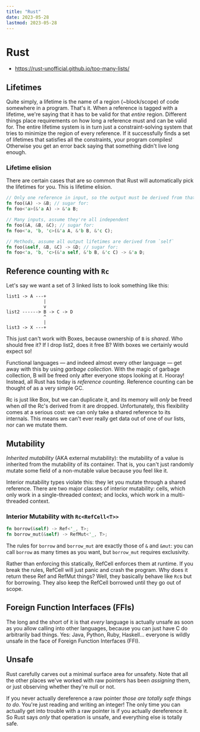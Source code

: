 ```yaml
---
title: "Rust"
date: 2023-05-28
lastmod: 2023-05-28
---
```

# Rust
- https://rust-unofficial.github.io/too-many-lists/
## Lifetimes
Quite simply, a lifetime is the name of a region (~block/scope) of code somewhere in a program. That's it. When a reference is tagged with a lifetime, we're saying that it has to be valid for that *entire* region. Different things place requirements on how long a reference must and can be valid for. The entire lifetime system is in turn just a constraint-solving system that tries to minimize the region of every reference. If it successfully finds a set of lifetimes that satisfies all the constraints, your program compiles! Otherwise you get an error back saying that something didn't live long enough.
### Lifetime elision
There are certain cases that are so common that Rust will automatically pick the lifetimes for you. This is lifetime elision.
```rust
// Only one reference in input, so the output must be derived from that input
fn foo(&A) -> &B; // sugar for:
fn foo<'a>(&'a A) -> &'a B;

// Many inputs, assume they're all independent
fn foo(&A, &B, &C); // sugar for:
fn foo<'a, 'b, 'c>(&'a A, &'b B, &'c C);

// Methods, assume all output lifetimes are derived from `self`
fn foo(&self, &B, &C) -> &D; // sugar for:
fn foo<'a, 'b, 'c>(&'a self, &'b B, &'c C) -> &'a D;
```
## Reference counting with `Rc`
Let's say we want a set of 3 linked lists to look something like this:
```
list1 -> A ---+
              |
              v
list2 ------> B -> C -> D
              ^
              |
list3 -> X ---+

```
This just can't work with Boxes, because ownership of `B` is _shared_. Who should free it? If I drop list2, does it free B? With boxes we certainly would expect so!

Functional languages — and indeed almost every other language — get away with this by using _garbage collection_. With the magic of garbage collection, B will be freed only after everyone stops looking at it. Hooray! Instead, all Rust has today is _reference counting_. Reference counting can be thought of as a very simple GC.

Rc is just like Box, but we can duplicate it, and its memory will _only_ be freed when _all_ the Rc's derived from it are dropped. Unfortunately, this flexibility comes at a serious cost: we can only take a shared reference to its internals. This means we can't ever really get data out of one of our lists, nor can we mutate them.
## Mutability
_Inherited mutability_ (AKA external mutability): the mutability of a value is inherited from the mutability of its container. That is, you can't just randomly mutate some field of a non-mutable value because you feel like it.

Interior mutability types violate this: they let you mutate through a shared reference. There are two major classes of interior mutability: cells, which only work in a single-threaded context; and locks, which work in a multi-threaded context.
### Interior Mutability with `Rc<RefCell<T>>`
```rust
fn borrow(&self) -> Ref<'_, T>;
fn borrow_mut(&self) -> RefMut<'_, T>;
```
The rules for `borrow` and `borrow_mut` are exactly those of `&` and `&mut`: you can call `borrow` as many times as you want, but `borrow_mut` requires exclusivity.

Rather than enforcing this statically, RefCell enforces them at runtime. If you break the rules, RefCell will just panic and crash the program. Why does it return these Ref and RefMut things? Well, they basically behave like `Rc`s but for borrowing. They also keep the RefCell borrowed until they go out of scope.
## Foreign Function Interfaces (FFIs)
The long and the short of it is that _every_ language is actually unsafe as soon as you allow calling into other languages, because you can just have C do arbitrarily bad things. Yes: Java, Python, Ruby, Haskell... everyone is wildly unsafe in the face of Foreign Function Interfaces (FFI).
## Unsafe
Rust carefully carves out a minimal surface area for unsafety. Note that all the other places we've worked with raw pointers has been _assigning_ them, or just observing whether they're null or not.

If you never actually dereference a raw pointer _those are totally safe things to do_. You're just reading and writing an integer! The only time you can actually get into trouble with a raw pointer is if you actually dereference it. So Rust says _only_ that operation is unsafe, and everything else is totally safe.